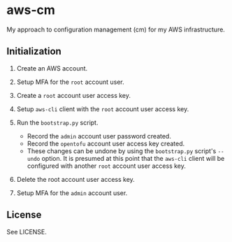 # aws-cm

My approach to configuration management (cm) for my AWS infrastructure.

## Initialization

1. Create an AWS account.
2. Setup MFA for the `root` account user.
3. Create a `root` account user access key.
4. Setup `aws-cli` client with the `root` account user access key.
5. Run the `bootstrap.py` script.

   - Record the `admin` account user password created.
   - Record the `opentofu` account user access key created.
   - These changes can be undone by using the `bootstrap.py` script's `--undo`
     option. It is presumed at this point that the `aws-cli` client will be
     configured with another `root` account user access key.

6. Delete the root account user access key.
7. Setup MFA for the `admin` account user.

## License

See LICENSE.
